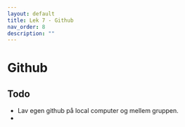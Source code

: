 ```yaml
---
layout: default
title: Lek 7 - Github
nav_order: 8
description: ""
---
```

# Github

## Todo
* Lav egen github på local computer og mellem gruppen.
* 



